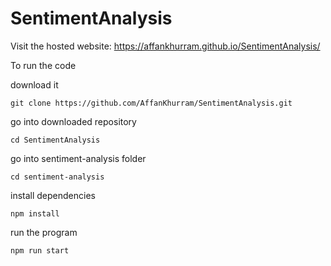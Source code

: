 # SentimentAnalysis

Visit the hosted website: https://affankhurram.github.io/SentimentAnalysis/

To run the code

download it
```console
git clone https://github.com/AffanKhurram/SentimentAnalysis.git
```
go into downloaded repository

```console
cd SentimentAnalysis
```
go into sentiment-analysis folder
```console
cd sentiment-analysis
```

install dependencies
```console
npm install
```

run the program
```console
npm run start
```
